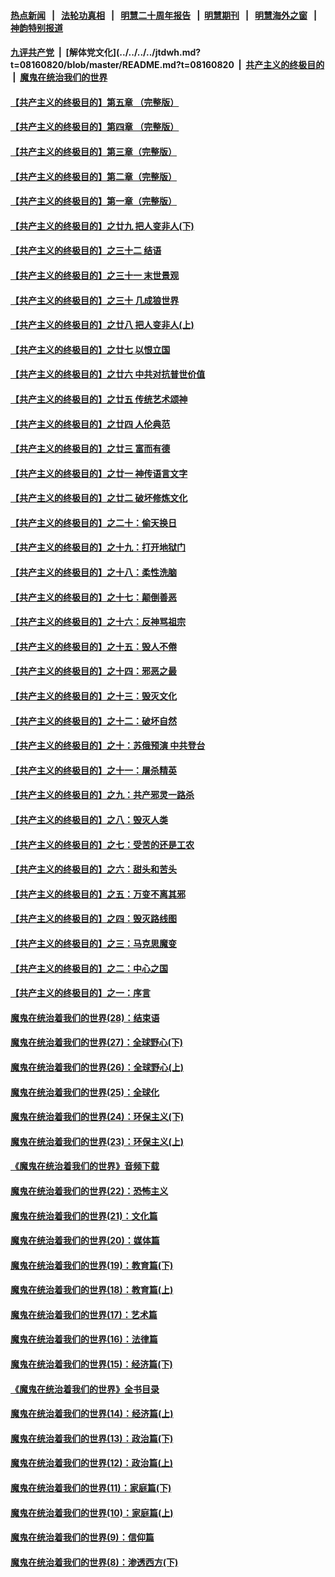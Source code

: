 #### [热点新闻](热点新闻.md?t=08160820) &nbsp;&nbsp;|&nbsp;&nbsp; [法轮功真相](https://github.com/gfw-breaker/truth/blob/master/README.md?t=08160820) &nbsp;&nbsp;|&nbsp;&nbsp; [明慧二十周年报告](https://github.com/gfw-breaker/mh-reports/blob/master/README.md?t=08160820) &nbsp;&nbsp;|&nbsp;&nbsp;[明慧期刊](https://github.com/gfw-breaker/mh-qikan) &nbsp;&nbsp;|&nbsp;&nbsp; [明慧海外之窗](https://github.com/gfw-breaker/mh-news/blob/master/README.md?t=08160820) &nbsp;&nbsp;|&nbsp;&nbsp; [神韵特别报道](https://github.com/gfw-breaker/mh-news/blob/master/shenyun.md?t=08160820) 

#### [九评共产党](../../../../9ping.md?t=08160820/blob/master/README.md?t=08160820) &nbsp;|&nbsp; [解体党文化](../../../../jtdwh.md?t=08160820/blob/master/README.md?t=08160820  &nbsp;|&nbsp; [共产主义的终极目的](../../../../gczydzjmd.md?t=08160820/blob/master/README.md?t=08160820) &nbsp;|&nbsp; [魔鬼在统治我们的世界](../../../../mgztzwmdsj.md?t=08160820/blob/master/README.md?t=08160820) 

#### [【共产主义的终极目的】第五章 （完整版）](../pages/nsc422/n11428912.md?t=08160820) 

#### [【共产主义的终极目的】第四章 （完整版）](../pages/nsc422/n11428907.md?t=08160820) 

#### [【共产主义的终极目的】第三章（完整版）](../pages/nsc422/n11428848.md?t=08160820) 

#### [【共产主义的终极目的】第二章（完整版）](../pages/nsc422/n11428831.md?t=08160820) 

#### [【共产主义的终极目的】第一章（完整版）](../pages/nsc422/n11417651.md?t=08160820) 

#### [【共产主义的终极目的】之廿九 把人变非人(下)](../pages/nsc422/n11344140.md?t=08160820) 

#### [【共产主义的终极目的】之三十二 结语](../pages/nsc422/n11360535.md?t=08160820) 

#### [【共产主义的终极目的】之三十一 末世景观](../pages/nsc422/n11351129.md?t=08160820) 

#### [【共产主义的终极目的】之三十 几成狼世界](../pages/nsc422/n11348280.md?t=08160820) 

#### [【共产主义的终极目的】之廿八 把人变非人(上)](../pages/nsc422/n11340492.md?t=08160820) 

#### [【共产主义的终极目的】之廿七 以恨立国](../pages/nsc422/n11336944.md?t=08160820) 

#### [【共产主义的终极目的】之廿六 中共对抗普世价值](../pages/nsc422/n11324785.md?t=08160820) 

#### [【共产主义的终极目的】之廿五 传统艺术颂神](../pages/nsc422/n11296396.md?t=08160820) 

#### [【共产主义的终极目的】之廿四 人伦典范](../pages/nsc422/n11296397.md?t=08160820) 

#### [【共产主义的终极目的】之廿三 富而有德](../pages/nsc422/n11283598.md?t=08160820) 

#### [【共产主义的终极目的】之廿一 神传语言文字](../pages/nsc422/n11263265.md?t=08160820) 

#### [【共产主义的终极目的】之廿二 破坏修炼文化](../pages/nsc422/n11245728.md?t=08160820) 

#### [【共产主义的终极目的】之二十：偷天换日](../pages/nsc422/n11238846.md?t=08160820) 

#### [【共产主义的终极目的】之十九：打开地狱门](../pages/nsc422/n11206376.md?t=08160820) 

#### [【共产主义的终极目的】之十八：柔性洗脑](../pages/nsc422/n11199994.md?t=08160820) 

#### [【共产主义的终极目的】之十七：颠倒善恶](../pages/nsc422/n11179782.md?t=08160820) 

#### [【共产主义的终极目的】之十六：反神骂祖宗](../pages/nsc422/n11166798.md?t=08160820) 

#### [【共产主义的终极目的】之十五：毁人不倦](../pages/nsc422/n11166792.md?t=08160820) 

#### [【共产主义的终极目的】之十四：邪恶之最](../pages/nsc422/n11150249.md?t=08160820) 

#### [【共产主义的终极目的】之十三：毁灭文化](../pages/nsc422/n11135227.md?t=08160820) 

#### [【共产主义的终极目的】之十二：破坏自然](../pages/nsc422/n11135214.md?t=08160820) 

#### [【共产主义的终极目的】之十：苏俄预演 中共登台](../pages/nsc422/n11118424.md?t=08160820) 

#### [【共产主义的终极目的】之十一：屠杀精英](../pages/nsc422/n11118442.md?t=08160820) 

#### [【共产主义的终极目的】之九：共产邪灵一路杀](../pages/nsc422/n11114139.md?t=08160820) 

#### [【共产主义的终极目的】之八：毁灭人类](../pages/nsc422/n11108503.md?t=08160820) 

#### [【共产主义的终极目的】之七：受苦的还是工农](../pages/nsc422/n11101809.md?t=08160820) 

#### [【共产主义的终极目的】之六：甜头和苦头](../pages/nsc422/n11096971.md?t=08160820) 

#### [【共产主义的终极目的】之五：万变不离其邪](../pages/nsc422/n11091285.md?t=08160820) 

#### [【共产主义的终极目的】之四：毁灭路线图](../pages/nsc422/n11086284.md?t=08160820) 

#### [【共产主义的终极目的】之三：马克思魔变](../pages/nsc422/n11061941.md?t=08160820) 

#### [【共产主义的终极目的】之二：中心之国](../pages/nsc422/n11047728.md?t=08160820) 

#### [【共产主义的终极目的】之一：序言](../pages/nsc422/n11086077.md?t=08160820) 

#### [魔鬼在统治着我们的世界(28)：结束语](../pages/nsc422/n10936246.md?t=08160820) 

#### [魔鬼在统治着我们的世界(27)：全球野心(下)](../pages/nsc422/n10928319.md?t=08160820) 

#### [魔鬼在统治着我们的世界(26)：全球野心(上)](../pages/nsc422/n10900318.md?t=08160820) 

#### [魔鬼在统治着我们的世界(25)：全球化](../pages/nsc422/n10788205.md?t=08160820) 

#### [魔鬼在统治着我们的世界(24)：环保主义(下)](../pages/nsc422/n10695307.md?t=08160820) 

#### [魔鬼在统治着我们的世界(23)：环保主义(上)](../pages/nsc422/n10688613.md?t=08160820) 

#### [《魔鬼在统治着我们的世界》音频下载](../pages/nsc422/n10635553.md?t=08160820) 

#### [魔鬼在统治着我们的世界(22)：恐怖主义](../pages/nsc422/n10614727.md?t=08160820) 

#### [魔鬼在统治着我们的世界(21)：文化篇](../pages/nsc422/n10597706.md?t=08160820) 

#### [魔鬼在统治着我们的世界(20)：媒体篇](../pages/nsc422/n10586579.md?t=08160820) 

#### [魔鬼在统治着我们的世界(19)：教育篇(下)](../pages/nsc422/n10564808.md?t=08160820) 

#### [魔鬼在统治着我们的世界(18)：教育篇(上)](../pages/nsc422/n10526970.md?t=08160820) 

#### [魔鬼在统治着我们的世界(17)：艺术篇](../pages/nsc422/n10499093.md?t=08160820) 

#### [魔鬼在统治着我们的世界(16)：法律篇](../pages/nsc422/n10485969.md?t=08160820) 

#### [魔鬼在统治着我们的世界(15)：经济篇(下)](../pages/nsc422/n10469975.md?t=08160820) 

#### [《魔鬼在统治着我们的世界》全书目录](../pages/nsc422/n10464261.md?t=08160820) 

#### [魔鬼在统治着我们的世界(14)：经济篇(上)](../pages/nsc422/n10457370.md?t=08160820) 

#### [魔鬼在统治着我们的世界(13)：政治篇(下)](../pages/nsc422/n10448270.md?t=08160820) 

#### [魔鬼在统治着我们的世界(12)：政治篇(上)](../pages/nsc422/n10444576.md?t=08160820) 

#### [魔鬼在统治着我们的世界(11)：家庭篇(下)](../pages/nsc422/n10440961.md?t=08160820) 

#### [魔鬼在统治着我们的世界(10)：家庭篇(上)](../pages/nsc422/n10435448.md?t=08160820) 

#### [魔鬼在统治着我们的世界(9)：信仰篇](../pages/nsc422/n10432159.md?t=08160820) 

#### [魔鬼在统治着我们的世界(8)：渗透西方(下)](../pages/nsc422/n10429603.md?t=08160820) 

